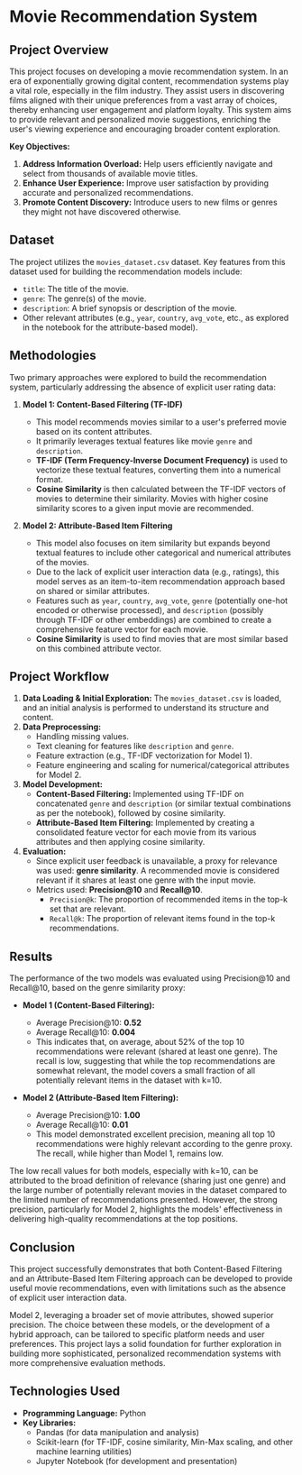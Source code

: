 # Movie Recommendation System

## Project Overview

This project focuses on developing a movie recommendation system. In an era of exponentially growing digital content, recommendation systems play a vital role, especially in the film industry. They assist users in discovering films aligned with their unique preferences from a vast array of choices, thereby enhancing user engagement and platform loyalty. This system aims to provide relevant and personalized movie suggestions, enriching the user's viewing experience and encouraging broader content exploration.

**Key Objectives:**
1.  **Address Information Overload:** Help users efficiently navigate and select from thousands of available movie titles.
2.  **Enhance User Experience:** Improve user satisfaction by providing accurate and personalized recommendations.
3.  **Promote Content Discovery:** Introduce users to new films or genres they might not have discovered otherwise.

## Dataset

The project utilizes the `movies_dataset.csv` dataset. Key features from this dataset used for building the recommendation models include:
* `title`: The title of the movie.
* `genre`: The genre(s) of the movie.
* `description`: A brief synopsis or description of the movie.
* Other relevant attributes (e.g., `year`, `country`, `avg_vote`, etc., as explored in the notebook for the attribute-based model).

## Methodologies

Two primary approaches were explored to build the recommendation system, particularly addressing the absence of explicit user rating data:

1.  **Model 1: Content-Based Filtering (TF-IDF)**
    * This model recommends movies similar to a user's preferred movie based on its content attributes.
    * It primarily leverages textual features like movie `genre` and `description`.
    * **TF-IDF (Term Frequency-Inverse Document Frequency)** is used to vectorize these textual features, converting them into a numerical format.
    * **Cosine Similarity** is then calculated between the TF-IDF vectors of movies to determine their similarity. Movies with higher cosine similarity scores to a given input movie are recommended.

2.  **Model 2: Attribute-Based Item Filtering**
    * This model also focuses on item similarity but expands beyond textual features to include other categorical and numerical attributes of the movies.
    * Due to the lack of explicit user interaction data (e.g., ratings), this model serves as an item-to-item recommendation approach based on shared or similar attributes.
    * Features such as `year`, `country`, `avg_vote`, `genre` (potentially one-hot encoded or otherwise processed), and `description` (possibly through TF-IDF or other embeddings) are combined to create a comprehensive feature vector for each movie.
    * **Cosine Similarity** is used to find movies that are most similar based on this combined attribute vector.

## Project Workflow

1.  **Data Loading & Initial Exploration:** The `movies_dataset.csv` is loaded, and an initial analysis is performed to understand its structure and content.
2.  **Data Preprocessing:**
    * Handling missing values.
    * Text cleaning for features like `description` and `genre`.
    * Feature extraction (e.g., TF-IDF vectorization for Model 1).
    * Feature engineering and scaling for numerical/categorical attributes for Model 2.
3.  **Model Development:**
    * **Content-Based Filtering:** Implemented using TF-IDF on concatenated `genre` and `description` (or similar textual combinations as per the notebook), followed by cosine similarity.
    * **Attribute-Based Item Filtering:** Implemented by creating a consolidated feature vector for each movie from its various attributes and then applying cosine similarity.
4.  **Evaluation:**
    * Since explicit user feedback is unavailable, a proxy for relevance was used: **genre similarity**. A recommended movie is considered relevant if it shares at least one genre with the input movie.
    * Metrics used: **Precision@10** and **Recall@10**.
        * `Precision@k`: The proportion of recommended items in the top-k set that are relevant.
        * `Recall@k`: The proportion of relevant items found in the top-k recommendations.

## Results

The performance of the two models was evaluated using Precision@10 and Recall@10, based on the genre similarity proxy:

* **Model 1 (Content-Based Filtering):**
    * Average Precision@10: **0.52**
    * Average Recall@10: **0.004**
    * This indicates that, on average, about 52% of the top 10 recommendations were relevant (shared at least one genre). The recall is low, suggesting that while the top recommendations are somewhat relevant, the model covers a small fraction of all potentially relevant items in the dataset with k=10.

* **Model 2 (Attribute-Based Item Filtering):**
    * Average Precision@10: **1.00**
    * Average Recall@10: **0.01**
    * This model demonstrated excellent precision, meaning all top 10 recommendations were highly relevant according to the genre proxy. The recall, while higher than Model 1, remains low.

The low recall values for both models, especially with k=10, can be attributed to the broad definition of relevance (sharing just one genre) and the large number of potentially relevant movies in the dataset compared to the limited number of recommendations presented. However, the strong precision, particularly for Model 2, highlights the models' effectiveness in delivering high-quality recommendations at the top positions.

## Conclusion

This project successfully demonstrates that both Content-Based Filtering and an Attribute-Based Item Filtering approach can be developed to provide useful movie recommendations, even with limitations such as the absence of explicit user interaction data.

Model 2, leveraging a broader set of movie attributes, showed superior precision. The choice between these models, or the development of a hybrid approach, can be tailored to specific platform needs and user preferences. This project lays a solid foundation for further exploration in building more sophisticated, personalized recommendation systems with more comprehensive evaluation methods.

## Technologies Used

* **Programming Language:** Python
* **Key Libraries:**
    * Pandas (for data manipulation and analysis)
    * Scikit-learn (for TF-IDF, cosine similarity, Min-Max scaling, and other machine learning utilities)
    * Jupyter Notebook (for development and presentation)
